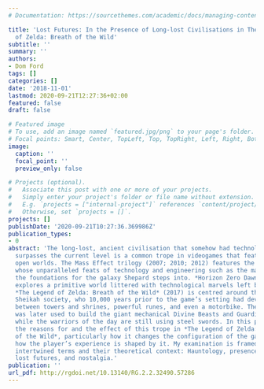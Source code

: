 ```yaml
---
# Documentation: https://sourcethemes.com/academic/docs/managing-content/

title: 'Lost Futures: In the Presence of Long-lost Civilisations in The Legend
  of Zelda: Breath of the Wild'
subtitle: ''
summary: ''
authors:
- Dom Ford
tags: []
categories: []
date: '2018-11-01'
lastmod: 2020-09-21T12:27:36+02:00
featured: false
draft: false

# Featured image
# To use, add an image named `featured.jpg/png` to your page's folder.
# Focal points: Smart, Center, TopLeft, Top, TopRight, Left, Right, BottomLeft, Bottom, BottomRight.
image:
  caption: ''
  focal_point: ''
  preview_only: false

# Projects (optional).
#   Associate this post with one or more of your projects.
#   Simply enter your project's folder or file name without extension.
#   E.g. `projects = ["internal-project"]` references `content/project/deep-learning/index.md`.
#   Otherwise, set `projects = []`.
projects: []
publishDate: '2020-09-21T10:27:36.369986Z'
publication_types:
- 0
abstract: 'The long-lost, ancient civilisation that somehow had technology that far
  surpasses the current level is a common trope in videogames that feature large,
  open worlds. The Mass Effect trilogy (2007; 2010; 2012) features the Protheans,
  whose unparalleled feats of technology and engineering such as the mass relays laid
  the foundations for the galaxy Shepard steps into. *Horizon Zero Dawn* (2017)
  explores a primitive world littered with technological marvels left by the Old Ones.
  *The Legend of Zelda: Breath of the Wild* (2017) is centred around the Ancient
  Sheikah society, who 10,000 years prior to the game’s setting had developed teleportation
  between towers and shrines, powerful runes, and even a motorbike. Their technology
  was later used to build the giant mechanical Divine Beasts and Guardians. All this
  while the warriors of the day are still using steel swords. In this paper, I explore
  the reasons for and the effect of this trope in *The Legend of Zelda: Breath
  of the Wild*, particularly how it changes the configuration of the gameworld, and
  how the player’s experience is shaped by it. My examination is framed around five
  intertwined terms and their theoretical context: Hauntology, presence, absence,
  lost futures, and nostalgia.'
publication: ''
url_pdf: http://rgdoi.net/10.13140/RG.2.2.32490.57286
---
```

